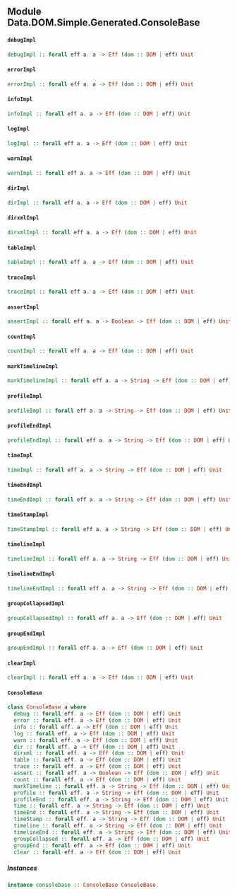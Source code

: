 ## Module Data.DOM.Simple.Generated.ConsoleBase

#### `debugImpl`

``` purescript
debugImpl :: forall eff a. a -> Eff (dom :: DOM | eff) Unit
```

#### `errorImpl`

``` purescript
errorImpl :: forall eff a. a -> Eff (dom :: DOM | eff) Unit
```

#### `infoImpl`

``` purescript
infoImpl :: forall eff a. a -> Eff (dom :: DOM | eff) Unit
```

#### `logImpl`

``` purescript
logImpl :: forall eff a. a -> Eff (dom :: DOM | eff) Unit
```

#### `warnImpl`

``` purescript
warnImpl :: forall eff a. a -> Eff (dom :: DOM | eff) Unit
```

#### `dirImpl`

``` purescript
dirImpl :: forall eff a. a -> Eff (dom :: DOM | eff) Unit
```

#### `dirxmlImpl`

``` purescript
dirxmlImpl :: forall eff a. a -> Eff (dom :: DOM | eff) Unit
```

#### `tableImpl`

``` purescript
tableImpl :: forall eff a. a -> Eff (dom :: DOM | eff) Unit
```

#### `traceImpl`

``` purescript
traceImpl :: forall eff a. a -> Eff (dom :: DOM | eff) Unit
```

#### `assertImpl`

``` purescript
assertImpl :: forall eff a. a -> Boolean -> Eff (dom :: DOM | eff) Unit
```

#### `countImpl`

``` purescript
countImpl :: forall eff a. a -> Eff (dom :: DOM | eff) Unit
```

#### `markTimelineImpl`

``` purescript
markTimelineImpl :: forall eff a. a -> String -> Eff (dom :: DOM | eff) Unit
```

#### `profileImpl`

``` purescript
profileImpl :: forall eff a. a -> String -> Eff (dom :: DOM | eff) Unit
```

#### `profileEndImpl`

``` purescript
profileEndImpl :: forall eff a. a -> String -> Eff (dom :: DOM | eff) Unit
```

#### `timeImpl`

``` purescript
timeImpl :: forall eff a. a -> String -> Eff (dom :: DOM | eff) Unit
```

#### `timeEndImpl`

``` purescript
timeEndImpl :: forall eff a. a -> String -> Eff (dom :: DOM | eff) Unit
```

#### `timeStampImpl`

``` purescript
timeStampImpl :: forall eff a. a -> String -> Eff (dom :: DOM | eff) Unit
```

#### `timelineImpl`

``` purescript
timelineImpl :: forall eff a. a -> String -> Eff (dom :: DOM | eff) Unit
```

#### `timelineEndImpl`

``` purescript
timelineEndImpl :: forall eff a. a -> String -> Eff (dom :: DOM | eff) Unit
```

#### `groupCollapsedImpl`

``` purescript
groupCollapsedImpl :: forall eff a. a -> Eff (dom :: DOM | eff) Unit
```

#### `groupEndImpl`

``` purescript
groupEndImpl :: forall eff a. a -> Eff (dom :: DOM | eff) Unit
```

#### `clearImpl`

``` purescript
clearImpl :: forall eff a. a -> Eff (dom :: DOM | eff) Unit
```

#### `ConsoleBase`

``` purescript
class ConsoleBase a where
  debug :: forall eff. a -> Eff (dom :: DOM | eff) Unit
  error :: forall eff. a -> Eff (dom :: DOM | eff) Unit
  info :: forall eff. a -> Eff (dom :: DOM | eff) Unit
  log :: forall eff. a -> Eff (dom :: DOM | eff) Unit
  warn :: forall eff. a -> Eff (dom :: DOM | eff) Unit
  dir :: forall eff. a -> Eff (dom :: DOM | eff) Unit
  dirxml :: forall eff. a -> Eff (dom :: DOM | eff) Unit
  table :: forall eff. a -> Eff (dom :: DOM | eff) Unit
  trace :: forall eff. a -> Eff (dom :: DOM | eff) Unit
  assert :: forall eff. a -> Boolean -> Eff (dom :: DOM | eff) Unit
  count :: forall eff. a -> Eff (dom :: DOM | eff) Unit
  markTimeline :: forall eff. a -> String -> Eff (dom :: DOM | eff) Unit
  profile :: forall eff. a -> String -> Eff (dom :: DOM | eff) Unit
  profileEnd :: forall eff. a -> String -> Eff (dom :: DOM | eff) Unit
  time :: forall eff. a -> String -> Eff (dom :: DOM | eff) Unit
  timeEnd :: forall eff. a -> String -> Eff (dom :: DOM | eff) Unit
  timeStamp :: forall eff. a -> String -> Eff (dom :: DOM | eff) Unit
  timeline :: forall eff. a -> String -> Eff (dom :: DOM | eff) Unit
  timelineEnd :: forall eff. a -> String -> Eff (dom :: DOM | eff) Unit
  groupCollapsed :: forall eff. a -> Eff (dom :: DOM | eff) Unit
  groupEnd :: forall eff. a -> Eff (dom :: DOM | eff) Unit
  clear :: forall eff. a -> Eff (dom :: DOM | eff) Unit
```

##### Instances
``` purescript
instance consolebase :: ConsoleBase ConsoleBase
```


